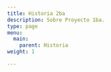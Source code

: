 ```yaml
---
title: Historia 2ba
description: Sobre Proyecto 1ba.
type: page
menu:
  main:
    parent: Historia
weight: 1

---
```

